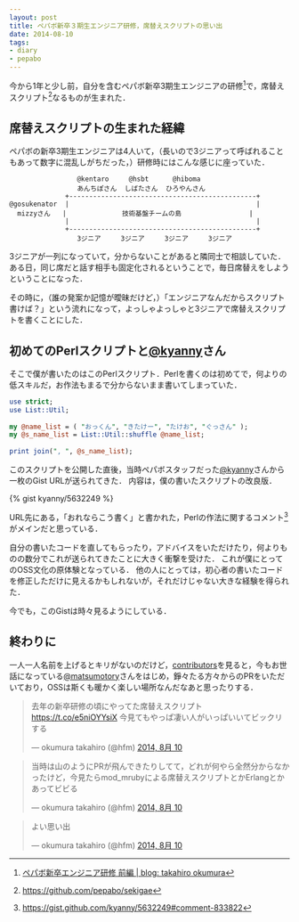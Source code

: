 ```yaml
---
layout: post
title: ペパボ新卒３期生エンジニア研修，席替えスクリプトの思い出
date: 2014-08-10
tags:
- diary
- pepabo
---
```

今から1年と少し前，自分を含むペパボ新卒3期生エンジニアの研修[^1]で，席替えスクリプト[^2]なるものが生まれた．

## 席替えスクリプトの生まれた経緯

ペパボの新卒3期生エンジニアは4人いて，（長いので3ジニアって呼ばれることもあって数字に混乱しがちだった，）研修時にはこんな感じに座っていた．

```
                 @kentaro     @hsbt      @hiboma
                 あんちぽさん  しばたさん  ひろやんさん
              +-----------------------------------------------+
@gosukenator  |                                               |
  mizzyさん   |              技術基盤チームの島                 |
              |                                               |
              +-----------------------------------------------+
                 3ジニア     3ジニア     3ジニア     3ジニア
```

3ジニアが一列になっていて，分からないことがあると隣同士で相談していた．ある日，同じ席だと話す相手も固定化されるということで，毎日席替えをしようということになった．

その時に，（誰の発案か記憶が曖昧だけど，）「エンジニアなんだからスクリプト書けば？」という流れになって，よっしゃよっしゃと3ジニアで席替えスクリプトを書くことにした．

## 初めてのPerlスクリプトと[@kyanny](https://twitter.com/kyanny)さん

そこで僕が書いたのはこのPerlスクリプト．Perlを書くのは初めてで，何よりの低スキルだ，お作法もまるで分からないまま書いてしまっていた．

```perl
use strict;
use List::Util;
 
my @name_list = ( "おっくん", "きたけー", "たけお", "ぐっさん" );
my @s_name_list = List::Util::shuffle @name_list;
 
print join(", ", @s_name_list);
```

このスクリプトを公開した直後，当時ペパボスタッフだった[@kyanny](https://twitter.com/kyanny)さんから一枚のGist URLが送られてきた．
内容は，僕の書いたスクリプトの改良版．

{% gist kyanny/5632249 %}

URL先にある，「おれならこう書く」と書かれた，Perlの作法に関するコメント[^3]がメインだと思っている．

自分の書いたコードを直してもらったり，アドバイスをいただけたり，何よりものの数分でこれが送られてきたことに大きく衝撃を受けた．
これが僕にとってのOSS文化の原体験となっている．
他の人にとっては，初心者の書いたコードを修正しただけに見えるかもしれないが，それだけじゃない大きな経験を得られた．

今でも，このGistは時々見るようにしている．

## 終わりに

一人一人名前を上げるとキリがないのだけど，[contributors](https://github.com/pepabo/sekigae/graphs/contributors)を見ると，今もお世話になっている[@matsumotory](https://twitter.com/matsumotory)さんをはじめ，錚々たる方々からのPRをいただいており，OSSは斯くも暖かく楽しい場所なんだなあと思ったりする．

<blockquote class="twitter-tweet" lang="ja"><p lang="ja" dir="ltr">去年の新卒研修の頃にやってた席替えスクリプト <a href="https://t.co/e5niOYYsiX">https://t.co/e5niOYYsiX</a>&#10;今見てもやっぱ凄い人がいっぱいいてビックリする</p>&mdash; okumura takahiro (@hfm) <a href="https://twitter.com/hfm/status/498395965716307971">2014, 8月 10</a></blockquote>
<script async src="//platform.twitter.com/widgets.js" charset="utf-8"></script>

<blockquote class="twitter-tweet" lang="ja"><p lang="ja" dir="ltr">当時は山のようにPRが飛んできたりしてて，どれが何やら全然分からなかったけど，今見たらmod_mrubyによる席替えスクリプトとかErlangとかあってビビる</p>&mdash; okumura takahiro (@hfm) <a href="https://twitter.com/hfm/status/498397315783081984">2014, 8月 10</a></blockquote>

<blockquote class="twitter-tweet" lang="ja"><p lang="ja" dir="ltr">よい思い出</p>&mdash; okumura takahiro (@hfm) <a href="https://twitter.com/hfm/status/498397388583616512">2014, 8月 10</a></blockquote>

[^1]: [ペパボ新卒エンジニア研修 前編 | blog: takahiro okumura](http://blog.hifumi.info/2013/12/31/rails-tutorial/)
[^2]: https://github.com/pepabo/sekigae
[^3]: https://gist.github.com/kyanny/5632249#comment-833822
